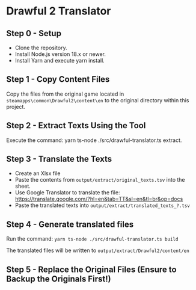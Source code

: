 # Drawful 2 Translator

## Step 0 - Setup

- Clone the repository.
- Install Node.js version 18.x or newer.
- Install Yarn and execute yarn install.

## Step 1 - Copy Content Files

Copy the files from the original game located in `steamapps\common\Drawful2\content\en` to the original directory within this project.

## Step 2 - Extract Texts Using the Tool

Execute the command: yarn ts-node ./src/drawful-translator.ts extract.

## Step 3 - Translate the Texts

- Create an Xlsx file
- Paste the contents from `output/extract/original_texts.tsv` into the sheet.
- Use Google Translator to translate the file: https://translate.google.com/?hl=en&tab=TT&sl=en&tl=br&op=docs
- Paste the translated texts into `output/extract/translated_texts_?.tsv`

## Step 4 - Generate translated files

Run the command: `yarn ts-node ./src/drawful-translator.ts build`

The translated files will be written to `output/extract/Drawful2/content/en`

## Step 5 - Replace the Original Files (Ensure to Backup the Originals First!)
